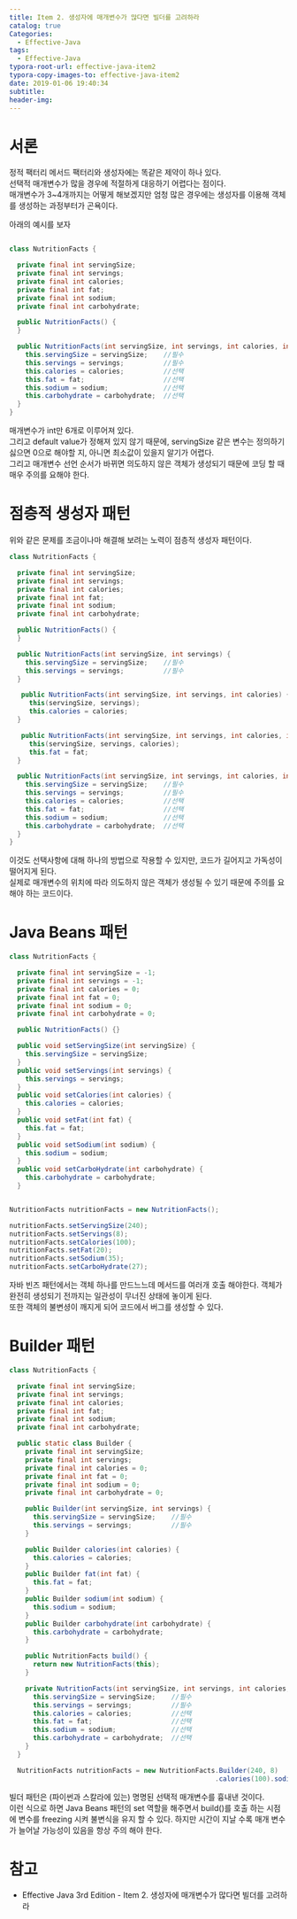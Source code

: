 ```yaml
---
title: Item 2. 생성자에 매개변수가 많다면 빌더를 고려하라
catalog: true
Categories:
  - Effective-Java
tags:
  - Effective-Java
typora-root-url: effective-java-item2
typora-copy-images-to: effective-java-item2
date: 2019-01-06 19:40:34
subtitle:
header-img:
---
```


# 서론
정적 팩터리 메서드 팩터리와 생성자에는 똑같은 제약이 하나 있다.  
선택적 매개변수가 많을 경우에 적절하게 대응하기 어렵다는 점이다.  
매개변수가 3~4개까지는 어떻게 해보겠지만 엄청 많은 경우에는 생성자를 이용해 객체를 생성하는 과정부터가 곤욕이다.

아래의 예시를 보자
```java

class NutritionFacts {

  private final int servingSize;
  private final int servings;
  private final int calories;
  private final int fat;
  private final int sodium;
  private final int carbohydrate;

  public NutritionFacts() {
  }

  public NutritionFacts(int servingSize, int servings, int calories, int fat, int sodium, int carbonhydrate) {
    this.servingSize = servingSize;    //필수
    this.servings = servings;          //필수
    this.calories = calories;          //선택
    this.fat = fat;                    //선택
    this.sodium = sodium;              //선택
    this.carbohydrate = carbohydrate;  //선택
  }
}
```
매개변수가 int만 6개로 이루어져 있다.  
그리고 default value가 정해져 있지 않기 때문에, servingSize 같은 변수는 정의하기 싫으면 0으로 해야할 지, 아니면 최소값이 있을지 알기가 어렵다.  
그리고 매개변수 선언 순서가 바뀌면 의도하지 않은 객체가 생성되기 때문에 코딩 할 때 매우 주의를 요해야 한다.

# 점층적 생성자 패턴
위와 같은 문제를 조금이나마 해결해 보려는 노력이 점층적 생성자 패턴이다.
```java
class NutritionFacts {

  private final int servingSize;
  private final int servings;
  private final int calories;
  private final int fat;
  private final int sodium;
  private final int carbohydrate;

  public NutritionFacts() {
  }

  public NutritionFacts(int servingSize, int servings) {
    this.servingSize = servingSize;    //필수
    this.servings = servings;          //필수
  }

   public NutritionFacts(int servingSize, int servings, int calories) {
     this(servingSize, servings);
     this.calories = calories;
  }

   public NutritionFacts(int servingSize, int servings, int calories, int fat) {
     this(servingSize, servings, calories);
     this.fat = fat;     
  }

  public NutritionFacts(int servingSize, int servings, int calories, int fat, int sodium, int carbonhydrate) {
    this.servingSize = servingSize;    //필수
    this.servings = servings;          //필수
    this.calories = calories;          //선택
    this.fat = fat;                    //선택
    this.sodium = sodium;              //선택
    this.carbohydrate = carbohydrate;  //선택
  }
}
```

이것도 선택사항에 대해 하나의 방법으로 작용할 수 있지만, 코드가 길어지고 가독성이 떨어지게 된다.  
실제로 매개변수의 위치에 따라 의도하지 않은 객체가 생성될 수 있기 때문에 주의를 요해야 하는 코드이다.

# Java Beans 패턴
```java
class NutritionFacts {

  private final int servingSize = -1; 
  private final int servings = -1;
  private final int calories = 0;
  private final int fat = 0;
  private final int sodium = 0;
  private final int carbohydrate = 0;

  public NutritionFacts() {}

  public void setServingSize(int servingSize) {
    this.servingSize = servingSize;
  }
  public void setServings(int servings) {
    this.servings = servings;
  }
  public void setCalories(int calories) {
    this.calories = calories;
  }
  public void setFat(int fat) {
    this.fat = fat;
  }
  public void setSodium(int sodium) {
    this.sodium = sodium;
  }
  public void setCarboHydrate(int carbohydrate) {
    this.carbohydrate = carbohydrate;
  }
```
```java

NutritionFacts nutritionFacts = new NutritionFacts();

nutritionFacts.setServingSize(240);
nutritionFacts.setServings(8);
nutritionFacts.setCalories(100);
nutritionFacts.setFat(20);
nutritionFacts.setSodium(35);
nutritionFacts.setCarboHydrate(27);
```
자바 빈즈 패턴에서는 객체 하나를 만드느느데 메서드를 여러개 호출 해야한다.  객체가 완전히 생성되기 전까지는 일관성이 무너진 상태에 놓이게 된다.  
또한 객체의 불변셩이 깨지게 되어 코드에서 버그를 생성할 수 있다.

# Builder 패턴
```java
class NutritionFacts {

  private final int servingSize;
  private final int servings;
  private final int calories;
  private final int fat;
  private final int sodium;
  private final int carbohydrate;

  public static class Builder {
    private final int servingSize;
    private final int servings;
    private final int calories = 0;
    private final int fat = 0;
    private final int sodium = 0;
    private final int carbohydrate = 0;

    public Builder(int servingSize, int servings) {
      this.servingSize = servingSize;    //필수
      this.servings = servings;          //필수
    }

    public Builder calories(int calories) {
      this.calories = calories;
    }
    public Builder fat(int fat) {
      this.fat = fat;
    }
    public Builder sodium(int sodium) {
      this.sodium = sodium;
    }
    public Builder carbohydrate(int carbohydrate) {
      this.carbohydrate = carbohydrate;
    }

    public NutritionFacts build() {
      return new NutritionFacts(this);
    }

    private NutritionFacts(int servingSize, int servings, int calories, int fat, int sodium, int carbonhydrate) {
      this.servingSize = servingSize;    //필수
      this.servings = servings;          //필수
      this.calories = calories;          //선택
      this.fat = fat;                    //선택
      this.sodium = sodium;              //선택
      this.carbohydrate = carbohydrate;  //선택
    }
  }
```

```java
  NutritionFacts nutritionFacts = new NutritionFacts.Builder(240, 8)
                                                    .calories(100).sodium(35).carbohydrate(27).build()
```
빌더 패턴은 (파이썬과 스칼라에 있는) 명명된 선택적 매개변수를 흉내낸 것이다.  
이런 식으로 하면 Java Beans 패턴의 set 역할을 해주면서 build()를 호출 하는 시점에 변수를 freezing 시켜 불변식을 유지 할 수 있다.
하지만 시간이 지날 수록 매개 변수가 늘어날 가능성이 있음을 항상 주의 해야 한다.


# 참고
* Effective Java 3rd Edition - Item 2. 생성자에 매개변수가 많다면 빌더를 고려하라